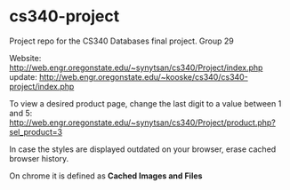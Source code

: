 # cs340-project
Project repo for the CS340 Databases final project. Group 29

Website: http://web.engr.oregonstate.edu/~synytsan/cs340/Project/index.php
update: http://web.engr.oregonstate.edu/~kooske/cs340/cs340-project/index.php

To view a desired product page, change the last digit to a value between 1 and 5:
http://web.engr.oregonstate.edu/~synytsan/cs340/Project/product.php?sel_product=3

In case the styles are displayed outdated on your browser, erase cached browser history.

On chrome it is defined as **Cached Images and Files**
